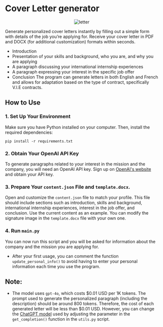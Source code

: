 
# Cover Letter generator
<p align="center">
  <img src="https://github.com/SkowKyubu/CoverLetterGenerator/assets/120100522/536455d9-73bc-4162-82c7-73b0d42a6157" alt="letter">
</p>

Generate personalized cover letters instantly by filling out a simple form with details of the job you’re applying for. Receive your cover letter in PDF and DOCX (for additional customization) formats within seconds.

- Introduction
- Presentation of your skills and background, who you are, and why you are applying
- A paragraph discussing your international internship experiences
- A paragraph expressing your interest in the specific job offer
- Conclusion
The program can generate letters in both English and French and allows for adaptation based on the type of contract, specifically V.I.E contracts.

## How to Use
### 1. Set Up Your Environment

Make sure you have Python installed on your computer. Then, install the required dependencies:

```
pip install -r requirements.txt
```

### 2. Obtain Your OpenAI API Key

To generate paragraphs related to your interest in the mission and the company, you will need an OpenAI API key. Sign up on [OpenAI's website](https://openai.com/index/openai-api/) and obtain your API key.

### 3. Prepare Your `content.json` File and `template.docx`.
Open and customize the `content.json` file to match your profile. This file should include sections such as introduction, skills and background, international internship experiences, interest in the job offer, and conclusion. Use the current content as an example. You can modify the signature image in the `template.docx` file with your own one.

### 4. Run `main.py`
You can now run this script and you will be asked for information about the company and the mission you are applying for.
- After your first usage, you can comment the function `update_personal_info()` to avoid having to enter your personal information each time you use the program.


## Note:
- The model uses `gpt-4o`, which costs $0.01 USD per 1K tokens. The prompt used to generate the personalized paragraph (including the description) should be around 800 tokens. Therefore, the cost of each generated letter will be less than $0.01 USD. However, you can change the [ChatGPT model](https://openai.com/api/pricing/) used by adjusting the parameter in the `get_completion()` function in the `utils.py` script.
